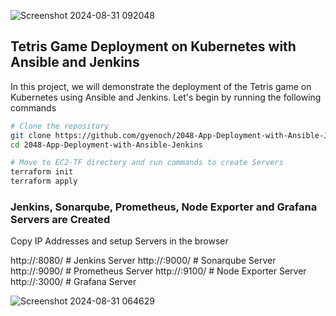 
![Screenshot 2024-08-31 092048](https://github.com/user-attachments/assets/8487ba3a-d031-4ad7-a8c6-38b830096147)

## Tetris Game Deployment on Kubernetes with Ansible and Jenkins
In this project, we will demonstrate the deployment of the Tetris game on Kubernetes using Ansible and Jenkins. Let's begin by running the following commands

```bash
# Clone the repository
git clone https://github.com/gyenoch/2048-App-Deployment-with-Ansible-Jenkins.git
cd 2048-App-Deployment-with-Ansible-Jenkins
```

```bash
# Move to EC2-TF directory and run commands to create Servers
terraform init
terraform apply
```
### Jenkins, Sonarqube, Prometheus, Node Exporter and Grafana Servers are Created
Copy IP Addresses and setup Servers in the browser

http://<IP-Address>:8080/  # Jenkins Server
http://<IP-Address>:9000/  # Sonarqube Server
http://<IP-Address>:9090/  # Prometheus Server
http://<IP-Address>:9100/  # Node Exporter Server
http://<IP-Address>:3000/  # Grafana Server

![Screenshot 2024-08-31 064629](https://github.com/user-attachments/assets/8da19939-f613-4664-accf-10915006b9a7)
